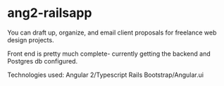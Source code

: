 # ang2-railsapp


You can draft up, organize, and email client proposals for freelance web design projects. 

Front end is pretty much complete- currently getting the backend and Postgres db configured. 

Technologies used:
Angular 2/Typescript 
Rails 
Bootstrap/Angular.ui 
